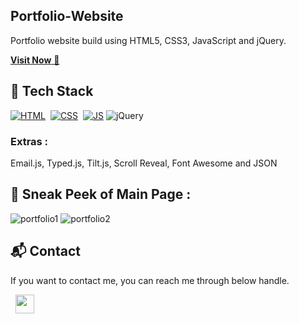 ## Portfolio-Website

Portfolio website build using HTML5, CSS3, JavaScript and jQuery.

<a href="https://pantvasundhara8.netlify.app/" target="_blank">**Visit Now** 🚀</a>

## 📌 Tech Stack

[![HTML](https://img.shields.io/badge/html5%20-%23E34F26.svg?&style=for-the-badge&logo=html5&logoColor=white)](https://github.com/Vasundhara-Pant/Portfolio-Website/search?l=html)&nbsp;
[![CSS](https://img.shields.io/badge/css3%20-%231572B6.svg?&style=for-the-badge&logo=css3&logoColor=white)](https://github.com/Vasundhara-Pant/Portfolio-Website/search?l=css)&nbsp;
[![JS](https://img.shields.io/badge/javascript%20-%23323330.svg?&style=for-the-badge&logo=javascript&logoColor=%23F7DF1E)](https://github.com/Vasundhara-Pant/Portfolio-Website/search?l=javascript)
<img alt="jQuery" src="https://img.shields.io/badge/jquery-%230769AD.svg?style=for-the-badge&logo=jquery&logoColor=white"/>

### Extras :

Email.js, Typed.js, Tilt.js, Scroll Reveal, Font Awesome and JSON

## 📌 Sneak Peek of Main Page :

![portfolio1](https://github.com/pantvasu8/portfolio/assets/96621003/250700e5-5186-4ec0-a16f-0ee3aaf772f7)
![portfolio2](https://github.com/pantvasu8/portfolio/assets/96621003/15b64d23-5119-49b7-ba2e-502319f70e7a)


<h2>📬 Contact</h2>

If you want to contact me, you can reach me through below handle.

&nbsp;&nbsp;<a href="https://www.linkedin.com/in/vasundhara-pant-0150a3209/"><img src="https://www.felberpr.com/wp-content/uploads/linkedin-logo.png" width="30"></img></a>


